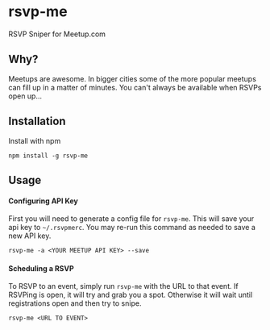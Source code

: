 # rsvp-me

RSVP Sniper for Meetup.com

## Why?

Meetups are awesome. In bigger cities some of the more popular meetups can fill
up in a matter of minutes. You can't always be available when RSVPs open up...

## Installation

Install with npm

```
npm install -g rsvp-me
```

## Usage


#### Configuring API Key
First you will need to generate a config file for `rsvp-me`. This will save your
api key to `~/.rsvpmerc`. You may re-run this command as needed to save a new
API key.

```
rsvp-me -a <YOUR MEETUP API KEY> --save
```

#### Scheduling a RSVP

To RSVP to an event, simply run `rsvp-me` with the URL to that event. If
RSVPing is open, it will try and grab you a spot. Otherwise it will wait
until registrations open and then try to snipe.

```
rsvp-me <URL TO EVENT>
```
